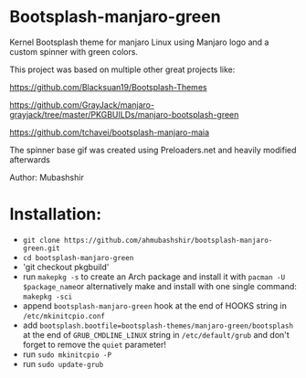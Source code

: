 # Bootsplash-manjaro-green

Kernel Bootsplash theme for manjaro Linux using Manjaro logo and a custom spinner with green colors.

This project was based on multiple other great projects like:

https://github.com/Blacksuan19/Bootsplash-Themes

https://github.com/GrayJack/manjaro-grayjack/tree/master/PKGBUILDs/manjaro-bootsplash-green

https://github.com/tchavei/bootsplash-manjaro-maia

The spinner base gif was created using Preloaders.net and heavily modified afterwards

Author: Mubashshir

# Installation:

- `git clone https://github.com/ahmubashshir/bootsplash-manjaro-green.git`
- `cd bootsplash-manjaro-green`
- 'git checkout pkgbuild'
- run `makepkg -s` to create an Arch package and install it with `pacman -U $package_name`or alternatively make and install with one single command: `makepkg -sci`
- append `bootsplash-manjaro-green` hook at the end of HOOKS string in `/etc/mkinitcpio.conf`
- add `bootsplash.bootfile=bootsplash-themes/manjaro-green/bootsplash` at the end of `GRUB_CMDLINE_LINUX` string in `/etc/default/grub` and don't forget to remove the `quiet` parameter!
- run `sudo mkinitcpio -P`
- run `sudo update-grub`
